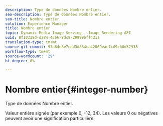 ```yaml
---
description: Type de données Nombre entier.
seo-description: Type de données Nombre entier.
seo-title: Nombre entier
solution: Experience Manager
title: Nombre entier
topic: Dynamic Media Image Serving - Image Rendering API
uuid: 8f10318d-d284-43b6-8dc9-29999bff431a
translation-type: tm+mt
source-git-commit: 97a84e8e7edd3d834ca42069eae7c09c00d57938
workflow-type: tm+mt
source-wordcount: '29'
ht-degree: 0%

---
```



# Nombre entier{#integer-number}

Type de données Nombre entier.

Valeur entière signée (par exemple 0, -12, 34). Les valeurs 0 ou négatives peuvent avoir une signification particulière.
